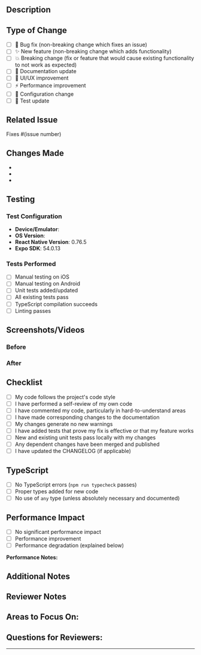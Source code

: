 ## Description
<!-- Provide a brief description of the changes in this PR -->

## Type of Change
<!-- Mark the relevant option with an 'x' -->

- [ ] 🐛 Bug fix (non-breaking change which fixes an issue)
- [ ] ✨ New feature (non-breaking change which adds functionality)
- [ ] 💥 Breaking change (fix or feature that would cause existing functionality to not work as expected)
- [ ] 📝 Documentation update
- [ ] 🎨 UI/UX improvement
- [ ] ⚡ Performance improvement
- [ ] 🔧 Configuration change
- [ ] 🧪 Test update

## Related Issue
<!-- Link to the issue this PR addresses -->
Fixes #(issue number)

## Changes Made
<!-- List the specific changes made in this PR -->

- 
- 
- 

## Testing
<!-- Describe the tests you ran to verify your changes -->

### Test Configuration
- **Device/Emulator**: 
- **OS Version**: 
- **React Native Version**: 0.76.5
- **Expo SDK**: 54.0.13

### Tests Performed
- [ ] Manual testing on iOS
- [ ] Manual testing on Android
- [ ] Unit tests added/updated
- [ ] All existing tests pass
- [ ] TypeScript compilation succeeds
- [ ] Linting passes

## Screenshots/Videos
<!-- If applicable, add screenshots or videos to help explain your changes -->

### Before
<!-- Screenshot/video of the behavior before changes -->

### After
<!-- Screenshot/video of the behavior after changes -->

## Checklist
<!-- Mark completed items with an 'x' -->

- [ ] My code follows the project's code style
- [ ] I have performed a self-review of my own code
- [ ] I have commented my code, particularly in hard-to-understand areas
- [ ] I have made corresponding changes to the documentation
- [ ] My changes generate no new warnings
- [ ] I have added tests that prove my fix is effective or that my feature works
- [ ] New and existing unit tests pass locally with my changes
- [ ] Any dependent changes have been merged and published
- [ ] I have updated the CHANGELOG (if applicable)

## TypeScript
<!-- TypeScript-specific checklist -->

- [ ] No TypeScript errors (`npm run typecheck` passes)
- [ ] Proper types added for new code
- [ ] No use of `any` type (unless absolutely necessary and documented)

## Performance Impact
<!-- Describe any performance implications of your changes -->

- [ ] No significant performance impact
- [ ] Performance improvement
- [ ] Performance degradation (explained below)

**Performance Notes:**


## Additional Notes
<!-- Add any other context about the PR here -->


## Reviewer Notes
<!-- Notes for code reviewers -->

**Areas to Focus On:**
- 

**Questions for Reviewers:**
- 

---
<!-- Don't forget to update the PR title to be descriptive! -->
